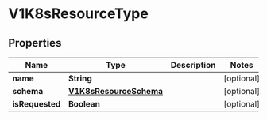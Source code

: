 

# V1K8sResourceType


## Properties

Name | Type | Description | Notes
------------ | ------------- | ------------- | -------------
**name** | **String** |  |  [optional]
**schema** | [**V1K8sResourceSchema**](V1K8sResourceSchema.md) |  |  [optional]
**isRequested** | **Boolean** |  |  [optional]



